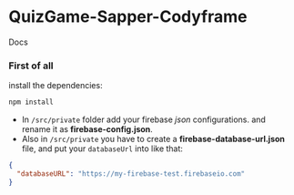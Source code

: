 # QuizGame-Sapper-Codyframe

Docs

### First of all

install the dependencies:

```bash
npm install
```

- In `/src/private` folder add your firebase _json_ configurations. and rename it as **firebase-config.json**.
- Also in `/src/private` you have to create a **firebase-database-url.json** file, and put your `databaseUrl` into like that:

```json
{
  "databaseURL": "https://my-firebase-test.firebaseio.com"
}
```
